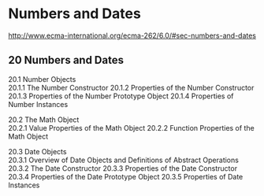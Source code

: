 # Numbers and Dates  


http://www.ecma-international.org/ecma-262/6.0/#sec-numbers-and-dates  



## 20 Numbers and Dates  

20.1 Number Objects  
    20.1.1 The Number Constructor
    20.1.2 Properties of the Number Constructor
    20.1.3 Properties of the Number Prototype Object
    20.1.4 Properties of Number Instances

20.2 The Math Object  
    20.2.1 Value Properties of the Math Object
    20.2.2 Function Properties of the Math Object

20.3 Date Objects  
    20.3.1 Overview of Date Objects and Definitions of Abstract Operations
    20.3.2 The Date Constructor
    20.3.3 Properties of the Date Constructor
    20.3.4 Properties of the Date Prototype Object
    20.3.5 Properties of Date Instances








